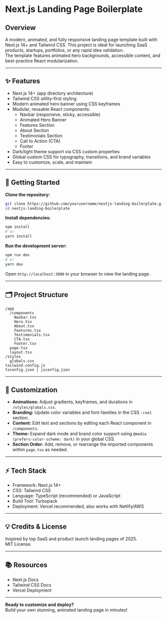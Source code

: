 # Next.js Landing Page Boilerplate

## Overview  
A modern, animated, and fully responsive landing page template built with Next.js 14+ and Tailwind CSS. This project is ideal for launching SaaS products, startups, portfolios, or any rapid idea validation.  
The template features animated hero backgrounds, accessible content, and best-practice React modularization.

---

## ✨ Features  
- Next.js 14+ (app directory architecture)  
- Tailwind CSS utility-first styling  
- Modern animated hero banner using CSS keyframes  
- Modular, reusable React components:  
  - Navbar (responsive, sticky, accessible)  
  - Animated Hero Banner  
  - Features Section  
  - About Section  
  - Testimonials Section  
  - Call to Action (CTA)  
  - Footer  
- Dark/light theme support via CSS custom properties  
- Global custom CSS for typography, transitions, and brand variables  
- Easy to customize, scale, and maintain  

---

## 🚀 Getting Started  
**Clone the repository:**  
```bash
git clone https://github.com/yourusername/nextjs-landing-boilerplate.git  
cd nextjs-landing-boilerplate  
```

**Install dependencies:**  
```bash
npm install  
# or  
yarn install  
```

**Run the development server:**  
```bash
npm run dev  
# or  
yarn dev  
```

Open `http://localhost:3000` in your browser to view the landing page.

---

## 🗂️ Project Structure  
```
/app
  /components
    Navbar.tsx  
    Hero.tsx  
    About.tsx  
    Features.tsx  
    Testimonials.tsx  
    CTA.tsx  
    Footer.tsx  
  page.tsx  
  layout.tsx  
/styles
  globals.css  
tailwind.config.js  
tsconfig.json | jsconfig.json
```

---

## 🎨 Customization  
- **Animations:** Adjust gradients, keyframes, and durations in `/styles/globals.css`.  
- **Branding:** Update color variables and font-families in the CSS `:root` section.  
- **Content:** Edit text and sections by editing each React component in `/components`.  
- **Theme:** Expand dark mode and brand color support using `@media (prefers-color-scheme: dark)` in your global CSS.  
- **Section Order:** Add, remove, or rearrange the imported components within `page.tsx` as needed.

---

## ⚡ Tech Stack  
- Framework: Next.js 14+  
- CSS: Tailwind CSS  
- Language: TypeScript (recommended) or JavaScript  
- Build Tool: Turbopack  
- Deployment: Vercel recommended, also works with Netlify/AWS  

---

## 💡 Credits & License  
Inspired by top SaaS and product launch landing pages of 2025.  
MIT License.

---

## 📚 Resources  
- Next.js Docs  
- Tailwind CSS Docs  
- Vercel Deployment  

---

**Ready to customize and deploy?**  
Build your own stunning, animated landing page in minutes!
